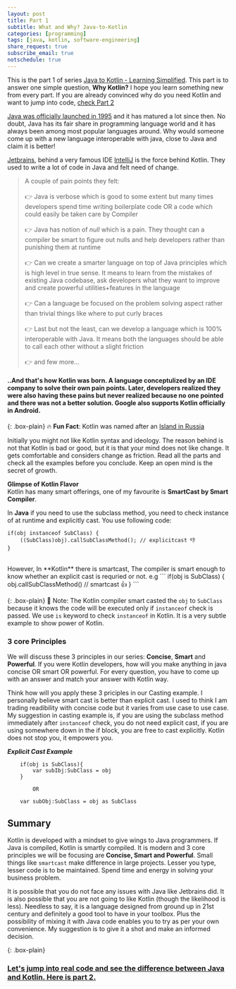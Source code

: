 ```yaml
---
layout: post
title: Part 1
subtitle: What and Why? Java-to-Kotlin
categories: [programming]
tags: [java, kotlin, software-engineering]
share_request: true
subscribe_email: true
notschedule: true
---
```


This is the part 1 of series [Java to Kotlin - Learning Simplified](/blogs/programming/java-to-kotlin/). This part is to answer one simple question, **Why Kotlin?** I hope you learn something new from every part. If you are already convinced why do you need Kotlin and want to jump into code, [check Part 2](/blogs/programming/java-to-kotlin/part-2/)

[Java was officially launched in 1995](https://en.wikipedia.org/wiki/Java_version_history) and it has matured a lot since then. No doubt, Java has its fair share in programming language world and it has always been among most popular languages around. Why would someone come up with a new language interoperable with java, close to Java and claim it is better!

[Jetbrains](https://www.jetbrains.com), behind a very famous IDE [IntelliJ](https://www.jetbrains.com/idea/) is the force behind Kotlin. They used to write a lot of code in Java and felt need of change. 

>A couple of pain points they felt:
<br/><br/> 👉 Java is verbose which is good to some extent but many times developers spend time writing boilerplate code OR a code which could easily be taken care by Compiler
<br/><br/> 👉 Java has notion of *null* which is a pain. They thought can a compiler be smart to figure out nulls and help developers rather than punishing them at runtime
<br/><br/> 👉 Can we create a smarter language on top of Java principles which is high level in true sense. It means to learn from the mistakes of existing Java codebase, ask developers what they want to improve and create powerful utilities+features in the language
<br/><br/> 👉 Can a language be focused on the problem solving aspect rather than trivial things like where to put curly braces
<br/><br/> 👉 Last but not the least, can we develop a language which is 100% interoperable with Java. It means both the languages should be able to call each other without a slight friction
<br/><br/> 👉 and few more...

#### ..And that's how Kotlin was born. A language conceptulized by an IDE company to solve their own pain points. Later, developers realized they were also having these pains but never realized because no one pointed and there was not a better solution. Google also supports Kotlin officially in Android.

{: .box-plain}
🔥 **Fun Fact**: Kotlin was named after an [Island in Russia](https://en.wikipedia.org/wiki/Kotlin_Island)

Initially you might not like Kotlin syntax and ideology. The reason behind is not that Kotlin is bad or good, but it is that your mind does not like change. It gets comfortable and considers change as friction. Read all the parts and check all the examples before you conclude. Keep an open mind is the secret of growth.

**Glimpse of Kotlin Flavor**<br/>
Kotlin has many smart offerings, one of my favourite is **SmartCast by Smart Compiler**.

In **Java** if you need to use the subclass method, you need to check instance of at runtime and explicitly cast. You use following code:

```
if(obj instanceof SubClass) {
	((SubClass)obj).callSubClassMethod(); // explicitcast 👎
}
```
<br/>
However, In **Kotlin** there is smartcast, The compiler is smart enough to know whether an explicit cast is requried or not. e.g
```
if(obj is SubClass) {
	obj.callSubClassMethod() // smartcast 👍
}
```

{: .box-plain}
📝 Note: The Kotlin compiler smart casted the `obj` to `SubClass` because it knows the code will be executed only if `instanceof` check is passed. We use `is` keyword to check `instanceof` in Kotlin. It is a very subtle example to show power of Kotlin. 

### 3 core Principles
We will discuss these 3 principles in our series: **Concise**, **Smart** and **Powerful**.
If you were Kotlin developers, how will you make anything in java concise OR smart OR powerful. For every question, you have to come up with an answer and match your answer with Kotlin way.

Think how will you apply these 3 priciples in our Casting example. I personally believe smart cast is better than explicit cast. I used to think I am trading readibility with concise code but it varies from use case to use case. My suggestion in casting example is, if you are using the subclass method immediately after `instanceof` check, you do not need explicit cast, if you are using somewhere down in the if block, you are free to cast explicitly. Kotlin does not stop you, it empowers you. 

***Explicit Cast Example***
```
	if(obj is SubClass){
        var subIbj:SubClass = obj
	}

        OR

	var subObj:SubClass = obj as SubClass
```

## Summary
Kotlin is developed with a mindset to give wings to Java programmers. If Java is compiled, Kotlin is smartly compiled. It is modern and 3 core principles we will be focusing  are **Concise, Smart and Powerful**. Small things like `smartcast` make difference in large projects. Lesser you type, lesser code is to be maintained. Spend time and energy in solving your business problem.

It is possible that you do not face any issues with Java like Jetbrains did. It is also possible that you are not going to like Kotlin (though the likelihood is less). Needless to say, it is a language designed from ground up in 21st century and definitely a good tool to have in your toolbox. Plus the possibility of mixing it with Java code enables you to try as per your own convenience. My suggestion is to give it a shot and make an informed decision.

{: .box-plain}
### [Let's jump into real code and see the difference between Java and Kotlin. Here is part 2.](/blogs/programming/java-to-kotlin/part-2/)

